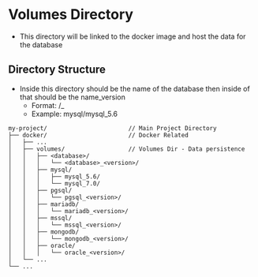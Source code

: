 # Volumes Directory
- This directory will be linked to the docker image and host the data for the database

## Directory Structure
  - Inside this directory should be the name of the database then inside of that should be the name_version
    - Format: <Database>/<Database>_<Version>
    - Example: mysql/mysql_5.6

```
my-project/                       // Main Project Directory
├── docker/                       // Docker Related
│   ├── ...
│   ├── volumes/                  // Volumes Dir - Data persistence
│   │   ├── <database>/
│   │   │   └── <database>_<version>/
│   │   ├── mysql/
│   │   │   ├── mysql_5.6/
│   │   │   └── mysql_7.0/
│   │   ├── pgsql/
│   │   │   └── pgsql_<version>/
│   │   ├── mariadb/
│   │   │   └── mariadb_<version>/
│   │   ├── mssql/
│   │   │   └── mssql_<version>/
│   │   ├── mongodb/
│   │   │   └── mongodb_<version>/
│   │   ├── oracle/
│   │   │   └── oracle_<version>/
│   └── ...
└── ...
```
